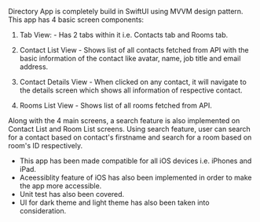 Directory App is completely build in SwiftUI using MVVM design pattern. This app has 4 basic screen components:

  1. Tab View: 
    - Has 2 tabs within it i.e. Contacts tab and Rooms tab.

  2. Contact List View
    - Shows list of all contacts fetched from API with the basic information of the contact like avatar, name, job title and email address.

  3. Contact Details View
    - When clicked on any contact, it will navigate to the details screen which shows all information of respective contact.

  4. Rooms List View
    - Shows list of all rooms fetched from API.

Along with the 4 main screens, a search feature is also implemented on Contact List and Room List screens. Using search feature, user can search for a contact based on contact's firstname and search for a room based on room's ID respectively.

- This app has been made compatible for all iOS devices i.e. iPhones and iPad.
- Aceessiblity feature of iOS has also been implemented in order to make the app more accessible.
- Unit test has also been covered.
- UI for dark theme and light theme has also been taken into consideration.
